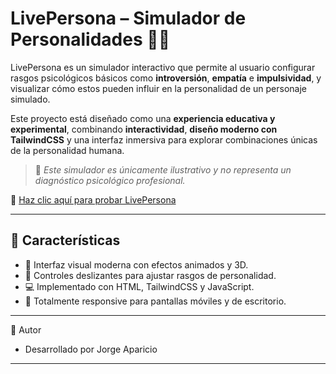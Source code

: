 # LivePersona – Simulador de Personalidades 🧠✨

LivePersona es un simulador interactivo que permite al usuario configurar rasgos psicológicos básicos como **introversión**, **empatía** e **impulsividad**, y visualizar cómo estos pueden influir en la personalidad de un personaje simulado.

Este proyecto está diseñado como una **experiencia educativa y experimental**, combinando **interactividad**, **diseño moderno con TailwindCSS** y una interfaz inmersiva para explorar combinaciones únicas de la personalidad humana.  

> 🚨 *Este simulador es únicamente ilustrativo y no representa un diagnóstico psicológico profesional.*

🔗 [Haz clic aquí para probar LivePersona](https://live-personasimulator.netlify.app/)


---

## 🚀 Características

- 🎨 Interfaz visual moderna con efectos animados y 3D.
- 🧩 Controles deslizantes para ajustar rasgos de personalidad.
- 💻 Implementado con HTML, TailwindCSS y JavaScript.
- 📱 Totalmente responsive para pantallas móviles y de escritorio.
---

👤 Autor
- Desarrollado por Jorge Aparicio 

---
